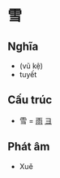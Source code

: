 # 雪

## Nghĩa

* (vũ kệ)
* tuyết

## Cấu trúc
* 雪 = [雨](雨.md) [ヨ](ヨ.md)

## Phát âm

* Xuě

<script>window.HANZI_FIELD='雪';</script>
